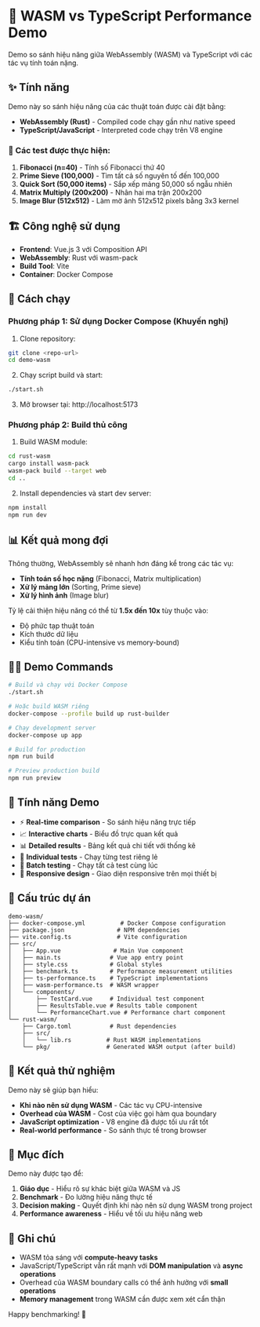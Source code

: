 # 🚀 WASM vs TypeScript Performance Demo

Demo so sánh hiệu năng giữa WebAssembly (WASM) và TypeScript với các tác vụ tính toán nặng.

## ✨ Tính năng

Demo này so sánh hiệu năng của các thuật toán được cài đặt bằng:
- **WebAssembly (Rust)** - Compiled code chạy gần như native speed
- **TypeScript/JavaScript** - Interpreted code chạy trên V8 engine

### 🧮 Các test được thực hiện:

1. **Fibonacci (n=40)** - Tính số Fibonacci thứ 40
2. **Prime Sieve (100,000)** - Tìm tất cả số nguyên tố đến 100,000
3. **Quick Sort (50,000 items)** - Sắp xếp mảng 50,000 số ngẫu nhiên
4. **Matrix Multiply (200x200)** - Nhân hai ma trận 200x200
5. **Image Blur (512x512)** - Làm mờ ảnh 512x512 pixels bằng 3x3 kernel

## 🏗️ Công nghệ sử dụng

- **Frontend**: Vue.js 3 với Composition API
- **WebAssembly**: Rust với wasm-pack
- **Build Tool**: Vite
- **Container**: Docker Compose

## 🚦 Cách chạy

### Phương pháp 1: Sử dụng Docker Compose (Khuyến nghị)

1. Clone repository:
```bash
git clone <repo-url>
cd demo-wasm
```

2. Chạy script build và start:
```bash
./start.sh
```

3. Mở browser tại: http://localhost:5173

### Phương pháp 2: Build thủ công

1. Build WASM module:
```bash
cd rust-wasm
cargo install wasm-pack
wasm-pack build --target web
cd ..
```

2. Install dependencies và start dev server:
```bash
npm install
npm run dev
```

## 📊 Kết quả mong đợi

Thông thường, WebAssembly sẽ nhanh hơn đáng kể trong các tác vụ:
- **Tính toán số học nặng** (Fibonacci, Matrix multiplication)
- **Xử lý mảng lớn** (Sorting, Prime sieve)
- **Xử lý hình ảnh** (Image blur)

Tỷ lệ cải thiện hiệu năng có thể từ **1.5x đến 10x** tùy thuộc vào:
- Độ phức tạp thuật toán
- Kích thước dữ liệu
- Kiểu tính toán (CPU-intensive vs memory-bound)

## 🏃‍♂️ Demo Commands

```bash
# Build và chạy với Docker Compose
./start.sh

# Hoặc build WASM riêng
docker-compose --profile build up rust-builder

# Chạy development server
docker-compose up app

# Build for production
npm run build

# Preview production build
npm run preview
```

## 🌟 Tính năng Demo

- ⚡ **Real-time comparison** - So sánh hiệu năng trực tiếp
- 📈 **Interactive charts** - Biểu đồ trực quan kết quả
- 📊 **Detailed results** - Bảng kết quả chi tiết với thống kê
- 🎯 **Individual tests** - Chạy từng test riêng lẻ
- 🏁 **Batch testing** - Chạy tất cả test cùng lúc
- 📱 **Responsive design** - Giao diện responsive trên mọi thiết bị

## 🔧 Cấu trúc dự án

```
demo-wasm/
├── docker-compose.yml          # Docker Compose configuration
├── package.json               # NPM dependencies
├── vite.config.ts             # Vite configuration
├── src/
│   ├── App.vue               # Main Vue component
│   ├── main.ts              # Vue app entry point
│   ├── style.css            # Global styles
│   ├── benchmark.ts         # Performance measurement utilities
│   ├── ts-performance.ts    # TypeScript implementations
│   ├── wasm-performance.ts  # WASM wrapper
│   └── components/
│       ├── TestCard.vue     # Individual test component
│       ├── ResultsTable.vue # Results table component
│       └── PerformanceChart.vue # Performance chart component
└── rust-wasm/
    ├── Cargo.toml           # Rust dependencies
    ├── src/
    │   └── lib.rs          # Rust WASM implementations
    └── pkg/                # Generated WASM output (after build)
```

## 🧪 Kết quả thử nghiệm

Demo này sẽ giúp bạn hiểu:
- **Khi nào nên sử dụng WASM** - Các tác vụ CPU-intensive
- **Overhead của WASM** - Cost của việc gọi hàm qua boundary
- **JavaScript optimization** - V8 engine đã được tối ưu rất tốt
- **Real-world performance** - So sánh thực tế trong browser

## 🎯 Mục đích

Demo này được tạo để:
1. **Giáo dục** - Hiểu rõ sự khác biệt giữa WASM và JS
2. **Benchmark** - Đo lường hiệu năng thực tế
3. **Decision making** - Quyết định khi nào nên sử dụng WASM trong project
4. **Performance awareness** - Hiểu về tối ưu hiệu năng web

## 📝 Ghi chú

- WASM tỏa sáng với **compute-heavy tasks**
- JavaScript/TypeScript vẫn rất mạnh với **DOM manipulation** và **async operations**
- Overhead của WASM boundary calls có thể ảnh hưởng với **small operations**
- **Memory management** trong WASM cần được xem xét cẩn thận

Happy benchmarking! 🚀
